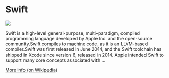 
# Swift  
![](https://www.tiobe.com/wp-content/themes/tiobe/tiobe-index/images/Swift.png)



Swift is a high-level general-purpose, multi-paradigm, compiled programming language developed by Apple Inc. and the open-source community.Swift compiles to machine code, as it is an LLVM-based compiler.Swift was first released in June 2014, and the Swift toolchain has shipped in Xcode since version 6, released in 2014. Apple intended Swift to support many core concepts associated with ...

[More info (on Wikipedia)](https://en.wikipedia.org/wiki/Swift_(programming_language))
